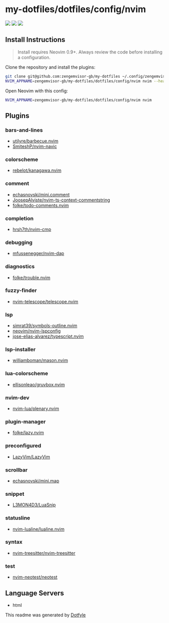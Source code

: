 # my-dotfiles/dotfiles/config/nvim

<a href="https://dotfyle.com/zengemvisor-gb/my-dotfiles-dotfiles-config-nvim"><img src="https://dotfyle.com/zengemvisor-gb/my-dotfiles-dotfiles-config-nvim/badges/plugins?style=flat" /></a>
<a href="https://dotfyle.com/zengemvisor-gb/my-dotfiles-dotfiles-config-nvim"><img src="https://dotfyle.com/zengemvisor-gb/my-dotfiles-dotfiles-config-nvim/badges/leaderkey?style=flat" /></a>
<a href="https://dotfyle.com/zengemvisor-gb/my-dotfiles-dotfiles-config-nvim"><img src="https://dotfyle.com/zengemvisor-gb/my-dotfiles-dotfiles-config-nvim/badges/plugin-manager?style=flat" /></a>


## Install Instructions

 > Install requires Neovim 0.9+. Always review the code before installing a configuration.

Clone the repository and install the plugins:

```sh
git clone git@github.com:zengemvisor-gb/my-dotfiles ~/.config/zengemvisor-gb/my-dotfiles
NVIM_APPNAME=zengemvisor-gb/my-dotfiles/dotfiles/config/nvim nvim --headless +"Lazy! sync" +qa
```

Open Neovim with this config:

```sh
NVIM_APPNAME=zengemvisor-gb/my-dotfiles/dotfiles/config/nvim nvim
```

## Plugins

### bars-and-lines

+ [utilyre/barbecue.nvim](https://dotfyle.com/plugins/utilyre/barbecue.nvim)
+ [SmiteshP/nvim-navic](https://dotfyle.com/plugins/SmiteshP/nvim-navic)
### colorscheme

+ [rebelot/kanagawa.nvim](https://dotfyle.com/plugins/rebelot/kanagawa.nvim)
### comment

+ [echasnovski/mini.comment](https://dotfyle.com/plugins/echasnovski/mini.comment)
+ [JoosepAlviste/nvim-ts-context-commentstring](https://dotfyle.com/plugins/JoosepAlviste/nvim-ts-context-commentstring)
+ [folke/todo-comments.nvim](https://dotfyle.com/plugins/folke/todo-comments.nvim)
### completion

+ [hrsh7th/nvim-cmp](https://dotfyle.com/plugins/hrsh7th/nvim-cmp)
### debugging

+ [mfussenegger/nvim-dap](https://dotfyle.com/plugins/mfussenegger/nvim-dap)
### diagnostics

+ [folke/trouble.nvim](https://dotfyle.com/plugins/folke/trouble.nvim)
### fuzzy-finder

+ [nvim-telescope/telescope.nvim](https://dotfyle.com/plugins/nvim-telescope/telescope.nvim)
### lsp

+ [simrat39/symbols-outline.nvim](https://dotfyle.com/plugins/simrat39/symbols-outline.nvim)
+ [neovim/nvim-lspconfig](https://dotfyle.com/plugins/neovim/nvim-lspconfig)
+ [jose-elias-alvarez/typescript.nvim](https://dotfyle.com/plugins/jose-elias-alvarez/typescript.nvim)
### lsp-installer

+ [williamboman/mason.nvim](https://dotfyle.com/plugins/williamboman/mason.nvim)
### lua-colorscheme

+ [ellisonleao/gruvbox.nvim](https://dotfyle.com/plugins/ellisonleao/gruvbox.nvim)
### nvim-dev

+ [nvim-lua/plenary.nvim](https://dotfyle.com/plugins/nvim-lua/plenary.nvim)
### plugin-manager

+ [folke/lazy.nvim](https://dotfyle.com/plugins/folke/lazy.nvim)
### preconfigured

+ [LazyVim/LazyVim](https://dotfyle.com/plugins/LazyVim/LazyVim)
### scrollbar

+ [echasnovski/mini.map](https://dotfyle.com/plugins/echasnovski/mini.map)
### snippet

+ [L3MON4D3/LuaSnip](https://dotfyle.com/plugins/L3MON4D3/LuaSnip)
### statusline

+ [nvim-lualine/lualine.nvim](https://dotfyle.com/plugins/nvim-lualine/lualine.nvim)
### syntax

+ [nvim-treesitter/nvim-treesitter](https://dotfyle.com/plugins/nvim-treesitter/nvim-treesitter)
### test

+ [nvim-neotest/neotest](https://dotfyle.com/plugins/nvim-neotest/neotest)
## Language Servers

+ html


 This readme was generated by [Dotfyle](https://dotfyle.com)
